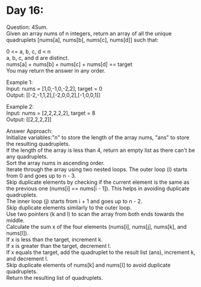 # Day 16:
Question: 4Sum.<br/>
Given an array nums of n integers, return an array of all the unique quadruplets [nums[a], nums[b], nums[c], nums[d]] such that:<br/>

0 <= a, b, c, d < n<br/>
a, b, c, and d are distinct.<br/>
nums[a] + nums[b] + nums[c] + nums[d] == target<br/>
You may return the answer in any order.<br/>

 

Example 1:<br/>
Input: nums = [1,0,-1,0,-2,2], target = 0<br/>
Output: [[-2,-1,1,2],[-2,0,0,2],[-1,0,0,1]]<br/>

Example 2:<br/>
Input: nums = [2,2,2,2,2], target = 8<br/>
Output: [[2,2,2,2]]<br/>


Answer Approach:<br/>
Initialize variables:"n" to store the length of the array nums, "ans" to store the resulting quadruplets.<br/>
If the length of the array is less than 4, return an empty list as there can't be any quadruplets.<br/>
Sort the array nums in ascending order. <br/>
Iterate through the array using two nested loops. The outer loop (i) starts from 0 and goes up to n - 3.<br/>
Skip duplicate elements by checking if the current element is the same as the previous one (nums[i] == nums[i - 1]). This helps in avoiding duplicate quadruplets.<br/>
The inner loop (j) starts from i + 1 and goes up to n - 2.<br/>
Skip duplicate elements similarly to the outer loop.<br/>
Use two pointers (k and l) to scan the array from both ends towards the middle.<br/>
Calculate the sum x of the four elements (nums[i], nums[j], nums[k], and nums[l]).<br/>
If x is less than the target, increment k.<br/>
If x is greater than the target, decrement l.<br/>
If x equals the target, add the quadruplet to the result list (ans), increment k, and decrement l.<br/>
Skip duplicate elements of nums[k] and nums[l] to avoid duplicate quadruplets.<br/>
Return the resulting list of quadruplets.<br/>